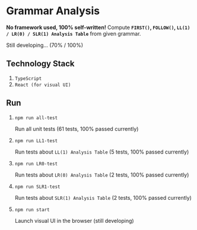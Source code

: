 # Grammar Analysis

**No framework used, 100% self-written!**
Compute **`FIRST()`, `FOLLOW()`, `LL(1) / LR(0) / SLR(1) Analysis Table`** from given grammar.

Still developing... (70% / 100%)

## Technology Stack

1. `TypeScript`
2. `React (for visual UI)`

## Run

1. `npm run all-test`

   Run all unit tests (61 tests, 100% passed currently)

2. `npm run LL1-test`

   Run tests about `LL(1) Analysis Table` (5 tests, 100% passed currently)

3. `npm run LR0-test`

   Run tests about `LR(0) Analysis Table` (2 tests, 100% passed currently)

4. `npm run SLR1-test`

   Run tests about `SLR(1) Analysis Table` (2 tests, 100% passed currently)

5. `npm run start`

   Launch visual UI in the browser (still developing)